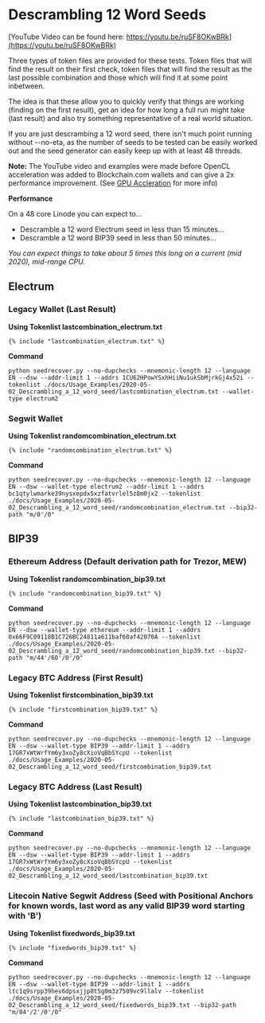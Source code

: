 # Descrambling 12 Word Seeds
[YouTube Video can be found here: https://youtu.be/ruSF8OKwBRk](https://youtu.be/ruSF8OKwBRk)

Three types of token files are provided for these tests. Token files that will find the result on their first check, token files that will find the result as the last possible combination and those which will find it at some point inbetween.

The idea is that these allow you to quickly verify that things are working (finding on the first result), get an idea for how long a full run might take (last result) and also try something representative of a real world situation. 

If you are just descrambing a 12 word seed, there isn't much point running without --no-eta, as the number of seeds to be tested can be easily worked out and the seed generator can easily keep up with at least 48 threads.

**Note:** The YouTube video and examples were made before OpenCL acceleration was added to Blockchain.com wallets and can give a 2x performance improvement. (See [GPU Accleration](../../GPU_Acceleration.md) for more info) 

**Performance**

On a 48 core Linode you can expect to...
* Descramble a 12 word Electrum seed in less than 15 minutes…
* Descramble a 12 word BIP39 seed in less than 50 minutes…

_You can expect things to take about 5 times this long on a current (mid 2020), mid-range CPU._

## Electrum
### Legacy Wallet (Last Result)
**Using Tokenlist lastcombination_electrum.txt**
``` linenums="1"
{% include "lastcombination_electrum.txt" %}
```

**Command**
```
python seedrecover.py --no-dupchecks --mnemonic-length 12 --language EN --dsw --addr-limit 1 --addrs 1CU62HPowYSxhHiiNu1ukSbMjrkGj4x52i --tokenlist ./docs/Usage_Examples/2020-05-02_Descrambling_a_12_word_seed/lastcombination_electrum.txt --wallet-type electrum2
```

### Segwit Wallet
**Using Tokenlist randomcombination_electrum.txt**
``` linenums="1"
{% include "randomcombination_electrum.txt" %}
```

**Command**
```
python seedrecover.py --no-dupchecks --mnemonic-length 12 --language EN --dsw --wallet-type electrum2 --addr-limit 1 --addrs bc1qtylwmarke39nysxepdx5xzfatvrlel5z8m0jx2 --tokenlist ./docs/Usage_Examples/2020-05-02_Descrambling_a_12_word_seed/randomcombination_electrum.txt --bip32-path "m/0'/0"
```

## BIP39
### Ethereum Address (Default derivation path for Trezor, MEW)
**Using Tokenlist randomcombination_bip39.txt**
``` linenums="1"
{% include "randomcombination_bip39.txt" %}
```

**Command**
```
python seedrecover.py --no-dupchecks --mnemonic-length 12 --language EN --dsw --wallet-type ethereum --addr-limit 1 --addrs 0x66F9C09118B1C726BC24811a611baf60af42070A --tokenlist ./docs/Usage_Examples/2020-05-02_Descrambling_a_12_word_seed/randomcombination_bip39.txt --bip32-path "m/44'/60'/0'/0"
```

### Legacy BTC Address (First Result)
**Using Tokenlist firstcombination_bip39.txt**
``` linenums="1"
{% include "firstcombination_bip39.txt" %}
```

**Command**
```
python seedrecover.py --no-dupchecks --mnemonic-length 12 --language EN --dsw --wallet-type BIP39 --addr-limit 1 --addrs 17GR7xWtWrfYm6y3xoZy8cXioVqBbSYcpU --tokenlist ./docs/Usage_Examples/2020-05-02_Descrambling_a_12_word_seed/firstcombination_bip39.txt
```

### Legacy BTC Address (Last Result)
**Using Tokenlist lastcombination_bip39.txt**
``` linenums="1"
{% include "lastcombination_bip39.txt" %}
```
**Command**
```
python seedrecover.py --no-dupchecks --mnemonic-length 12 --language EN --dsw --wallet-type BIP39 --addr-limit 1 --addrs 17GR7xWtWrfYm6y3xoZy8cXioVqBbSYcpU --tokenlist ./docs/Usage_Examples/2020-05-02_Descrambling_a_12_word_seed/lastcombination_bip39.txt
```

### Litecoin Native Segwit Address (Seed with Positional Anchors for known words, last word as any valid BIP39 word starting with 'B')
**Using Tokenlist fixedwords_bip39.txt**
``` linenums="1"
{% include "fixedwords_bip39.txt" %}
```

**Command**
```
python seedrecover.py --no-dupchecks --mnemonic-length 12 --language EN --dsw --wallet-type BIP39 --addr-limit 1 --addrs ltc1q9srpp39hev6dpsxjjp8t5g0m3z7509vc9llalv --tokenlist ./docs/Usage_Examples/2020-05-02_Descrambling_a_12_word_seed/fixedwords_bip39.txt --bip32-path "m/84'/2'/0'/0"
```
